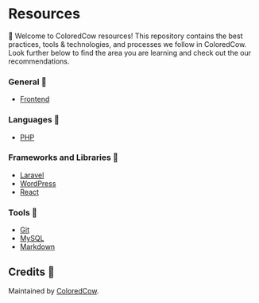 # Resources
:wave: Welcome to ColoredCow resources! This repository contains the best practices, tools & technologies, and processes we follow in ColoredCow. Look further below to find the area you are learning and check out the our recommendations.


### General :star2:

- [Frontend](/frontend/)

### Languages :ice_cream:

- [PHP](/php/)

### Frameworks and Libraries :rocket:

- [Laravel](/laravel/)
- [WordPress](/wordpress/)
- [React](/react/)

### Tools :nut_and_bolt:

- [Git](/git-github/)
- [MySQL](/mysql/)
- [Markdown](/git-github/markdown.md)

## Credits :raised_hands:

Maintained by [ColoredCow](https://coloredcow.com).
